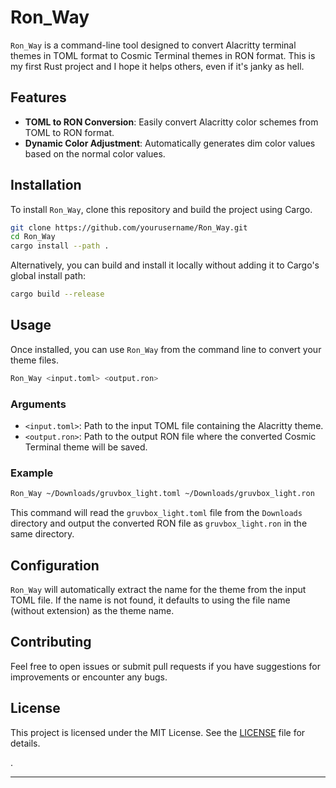 # Ron_Way

`Ron_Way` is a command-line tool designed to convert Alacritty terminal themes in TOML format to Cosmic Terminal themes in RON format. This is my first Rust project and I hope it helps others, even if it's janky as hell.

## Features

- **TOML to RON Conversion**: Easily convert Alacritty color schemes from TOML to RON format.
- **Dynamic Color Adjustment**: Automatically generates dim color values based on the normal color values.

## Installation

To install `Ron_Way`, clone this repository and build the project using Cargo.

```bash
git clone https://github.com/yourusername/Ron_Way.git
cd Ron_Way
cargo install --path .
```

Alternatively, you can build and install it locally without adding it to Cargo's global install path:

```bash
cargo build --release
```

## Usage

Once installed, you can use `Ron_Way` from the command line to convert your theme files.

```bash
Ron_Way <input.toml> <output.ron>
```

### Arguments

- `<input.toml>`: Path to the input TOML file containing the Alacritty theme.
- `<output.ron>`: Path to the output RON file where the converted Cosmic Terminal theme will be saved.

### Example

```bash
Ron_Way ~/Downloads/gruvbox_light.toml ~/Downloads/gruvbox_light.ron
```

This command will read the `gruvbox_light.toml` file from the `Downloads` directory and output the converted RON file as `gruvbox_light.ron` in the same directory.

## Configuration

`Ron_Way` will automatically extract the name for the theme from the input TOML file. If the name is not found, it defaults to using the file name (without extension) as the theme name.

## Contributing

Feel free to open issues or submit pull requests if you have suggestions for improvements or encounter any bugs.

## License

This project is licensed under the MIT License. See the [LICENSE](LICENSE) file for details.

.

---
